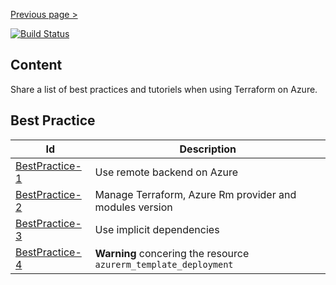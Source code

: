 [Previous page >](../)

[![Build Status](https://dev.azure.com/jamesdld23/vpc_lab/_apis/build/status/JamesDLD.terraform%20BP?branchName=master)](https://dev.azure.com/jamesdld23/vpc_lab/_build/latest?definitionId=5&branchName=master)

Content
------------

Share a list of best practices and tutoriels when using Terraform on Azure.

Best Practice
------------

| Id  | Description |
| ------------- | ------------- |
| [BestPractice-1](BestPractice-1) | Use remote backend on Azure |
| [BestPractice-2](BestPractice-2)  | Manage Terraform, Azure Rm provider and modules version |
| [BestPractice-3](BestPractice-3)  | Use implicit dependencies |
| [BestPractice-4](BestPractice-4)  | **Warning** concering the resource `azurerm_template_deployment`  |
